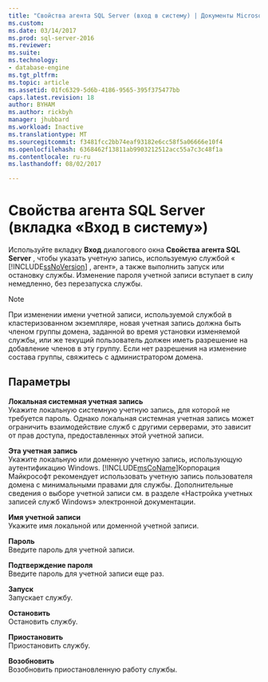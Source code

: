 ```yaml
---
title: "Свойства агента SQL Server (вход в систему) | Документы Microsoft"
ms.custom: 
ms.date: 03/14/2017
ms.prod: sql-server-2016
ms.reviewer: 
ms.suite: 
ms.technology:
- database-engine
ms.tgt_pltfrm: 
ms.topic: article
ms.assetid: 01fc6329-5d6b-4186-9565-395f375477bb
caps.latest.revision: 18
author: BYHAM
ms.author: rickbyh
manager: jhubbard
ms.workload: Inactive
ms.translationtype: MT
ms.sourcegitcommit: f3481fcc2bb74eaf93182e6cc58f5a06666e10f4
ms.openlocfilehash: 6368462f13811ab9903212512acc55a7c3c48f1a
ms.contentlocale: ru-ru
ms.lasthandoff: 08/02/2017

---
```

# <a name="sql-server-agent-properties-log-on-tab"></a>Свойства агента SQL Server (вкладка «Вход в систему»)
  Используйте вкладку **Вход** диалогового окна **Свойства агента SQL Server** , чтобы указать учетную запись, используемую службой « [!INCLUDE[ssNoVersion](../../includes/ssnoversion-md.md)] , агент», а также выполнить запуск или остановку службы. Изменение пароля учетной записи вступает в силу немедленно, без перезапуска службы.  
  
> [!NOTE]  
>  При изменении имени учетной записи, используемой службой в кластеризованном экземпляре, новая учетная запись должна быть членом группы домена, заданной во время установки изменяемой службы, или же текущий пользователь должен иметь разрешение на добавление членов в эту группу. Если нет разрешения на изменение состава группы, свяжитесь с администратором домена.  
  
## <a name="options"></a>Параметры  
 **Локальная системная учетная запись**  
 Укажите локальную системную учетную запись, для которой не требуется пароль. Однако локальная системная учетная запись может ограничить взаимодействие служб с другими серверами, это зависит от прав доступа, предоставленных этой учетной записи.  
  
 **Эта учетная запись**  
 Укажите локальную или доменную учетную запись, использующую аутентификацию Windows. [!INCLUDE[msCoName](../../includes/msconame-md.md)]Корпорация Майкрософт рекомендует использовать учетную запись пользователя домена с минимальными правами для службы. Дополнительные сведения о выборе учетной записи см. в разделе «Настройка учетных записей служб Windows» электронной документации.  
  
 **Имя учетной записи**  
 Укажите имя локальной или доменной учетной записи.  
  
 **Пароль**  
 Введите пароль для учетной записи.  
  
 **Подтверждение пароля**  
 Введите пароль для учетной записи еще раз.  
  
 **Запуск**  
 Запускает службу.  
  
 **Остановить**  
 Остановить службу.  
  
 **Приостановить**  
 Приостановить службу.  
  
 **Возобновить**  
 Возобновить приостановленную работу службы.  
  
  

